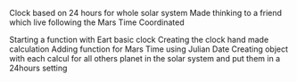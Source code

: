 Clock based on 24 hours for whole solar system
Made thinking to a friend which live following the Mars Time Coordinated

Starting a function with Eart basic clock
Creating the clock hand made calculation
Adding function for Mars Time using Julian Date
Creating object with each calcul for all others planet in the solar system and put them in a 24hours setting